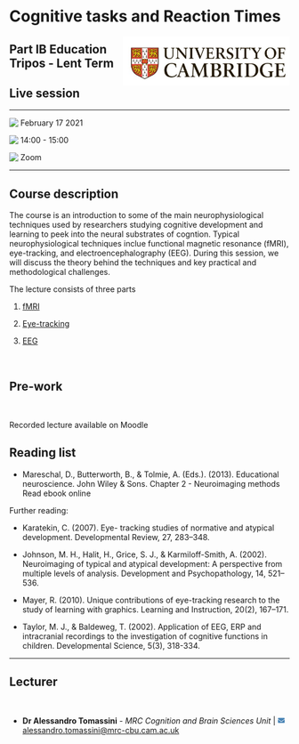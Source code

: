 Cognitive tasks and Reaction Times
================

<img src="https://github.com/ale-tom/Open_Science_Course-MPhil_BTN/blob/main/Pictures/logo_uni.jpg" align="right" width = "300"   class="logo"/>

## Part IB Education Tripos - Lent Term

## Live session

------------------------------------------------------------------------

<img src="https://img.icons8.com/ios/250/000000/calendar.png" align="left" width = "20"   class="logo"/>

February 17 2021

<img src="https://img.icons8.com/ios/250/000000/clock.png" align="left" width = "20"   class="logo"/>

14:00 - 15:00

<img src="https://img.icons8.com/ios/250/000000/marker.png" align="left" width = "20"   class="logo"/>

Zoom

------------------------------------------------------------------------

## Course description

The course is an introduction to some of the main neurophysiological
techniques used by researchers studying cognitive development and
learning to peek into the neural substrates of cogntion. Typical
neurophysiological techniques inclue functional magnetic resonance
(fMRI), eye-tracking, and electroencephalography (EEG). During this
session, we will discuss the theory behind the techniques and key
practical and methodological challenges.

The lecture consists of three parts

1.  [fMRI](https://ale-tom.github.io/Lecture_Neurophysiological_Measures_of_Cognition/Part1_fMRI_slides.html)

2.  [Eye-tracking](https://ale-tom.github.io/Lecture_Neurophysiological_Measures_of_Cognition/Part2_Eye_Tracking_slides.html)

3.  [EEG](https://ale-tom.github.io/Lecture_Neurophysiological_Measures_of_Cognition/Part3_EEG_slides.html)

 

## Pre-work

 

Recorded lecture available on Moodle  

## Reading list

-   Mareschal, D., Butterworth, B., & Tolmie, A. (Eds.). (2013).
    Educational neuroscience. John Wiley & Sons. Chapter 2 -
    Neuroimaging methods Read ebook online

Further reading:

-   Karatekin, C. (2007). Eye- tracking studies of normative and
    atypical development. Developmental Review, 27, 283–348.

-   Johnson, M. H., Halit, H., Grice, S. J., & Karmiloff-Smith, A.
    (2002). Neuroimaging of typical and atypical development: A
    perspective from multiple levels of analysis. Development and
    Psychopathology, 14, 521–536.

-   Mayer, R. (2010). Unique contributions of eye-tracking research to
    the study of learning with graphics. Learning and Instruction,
    20(2), 167–171.

-   Taylor, M. J., & Baldeweg, T. (2002). Application of EEG, ERP and
    intracranial recordings to the investigation of cognitive functions
    in children. Developmental Science, 5(3), 318-334.

------------------------------------------------------------------------

## Lecturer

 

-   **Dr Alessandro Tomassini** - *MRC Cognition and Brain Sciences
    Unit* \|
    <svg style="height:12;fill:steelblue;" viewBox="0 0 512 512"><path d="M502.3 190.8c3.9-3.1 9.7-.2 9.7 4.7V400c0 26.5-21.5 48-48 48H48c-26.5 0-48-21.5-48-48V195.6c0-5 5.7-7.8 9.7-4.7 22.4 17.4 52.1 39.5 154.1 113.6 21.1 15.4 56.7 47.8 92.2 47.6 35.7.3 72-32.8 92.3-47.6 102-74.1 131.6-96.3 154-113.7zM256 320c23.2.4 56.6-29.2 73.4-41.4 132.7-96.3 142.8-104.7 173.4-128.7 5.8-4.5 9.2-11.5 9.2-18.9v-19c0-26.5-21.5-48-48-48H48C21.5 64 0 85.5 0 112v19c0 7.4 3.4 14.3 9.2 18.9 30.6 23.9 40.7 32.4 173.4 128.7 16.8 12.2 50.2 41.8 73.4 41.4z"/></svg>
    <alessandro.tomassini@mrc-cbu.cam.ac.uk>

 

 
